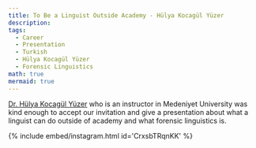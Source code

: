 ```yaml
---
title: To Be a Linguist Outside Academy - Hülya Kocagül Yüzer
description:
tags:
  - Career
  - Presentation
  - Turkish
  - Hülya Kocagül Yüzer
  - Forensic Linguistics
math: true
mermaid: true
---
```

[Dr. Hülya Kocagül Yüzer](https://ubys.medeniyet.edu.tr/ABPDS/AcademicInformation/BilgiGoruntulemev2/Index?pid=3SP4KwIwx8m5v6afsotiVw!xGGx!!xGGx!) who is an instructor in Medeniyet University was kind enough to accept our invitation and give a presentation about what a linguist can do outside of academy and what forensic linguistics is.

{% include embed/instagram.html id='CrxsbTRqnKK' %}